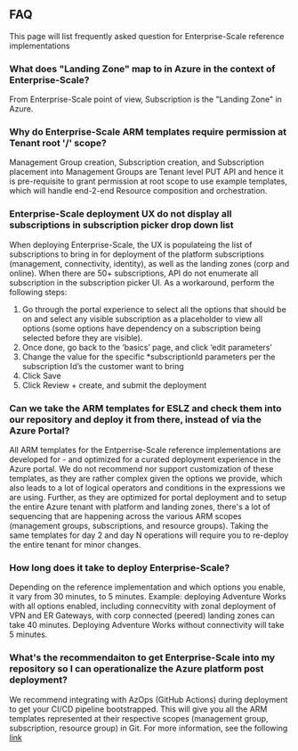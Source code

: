 ## FAQ

This page will list frequently asked question for Enterprise-Scale reference implementations
### What does "Landing Zone" map to in Azure in the context of Enterprise-Scale?

From Enterprise-Scale point of view, Subscription is the "Landing Zone" in Azure.
### Why do Enterprise-Scale ARM templates require permission at Tenant root '/' scope?

Management Group creation, Subscription creation, and Subscription placement into Management Groups are Tenant level PUT API and hence it is pre-requisite to grant permission at root scope to use example templates, which will handle end-2-end Resource composition and orchestration.

### Enterprise-Scale deployment UX do not display all subscriptions in subscription picker drop down list

When deploying Enterprise-Scale, the UX is populateing the list of subscriptions to bring in for deployment of the platform subscriptions (management, connectivity, identity), as well as the landing zones (corp and online). When there are 50+ subscriptions, API do not enumerate all subscription in the subscription picker UI. As a workaround, perform the following steps:

1) Go through the portal experience to select all the options that should be on and select any visible subscription as a placeholder to view all options (some options have dependency on a subscription being selected before they are visible). 
2) Once done, go back to the ‘basics’ page, and click ‘edit parameters’
3) Change the value for the specific *subscriptionId parameters per the subscription Id’s the customer want to bring
4) Click Save
5) Click Review + create, and submit the deployment

### Can we take the ARM templates for ESLZ and check them into our repository and deploy it from there, instead of via the Azure Portal?

All ARM templates for the Entperrise-Scale reference implementations are developed for - and optimized for a curated deployment experience in the Azure portal.
We do not recommend nor support customization of these templates, as they are rather complex given the options we provide, which also leads to a lot of logical operators and conditions in the expressions we are using. Further, as they are optimized for portal deployment and to setup the entire Azure tenant with platform and landing zones, there's a lot of sequencing that are happening across the various ARM scopes (management groups, subscriptions, and resource groups). Taking the same templates for day 2 and day N operations will require you to re-deploy the entire tenant for minor changes.

### How long does it take to deploy Enterprise-Scale?

Depending on the reference implementation and which options you enable, it vary from 30 minutes, to 5 minutes.
Example: deploying Adventure Works with all options enabled, including connecvitity with zonal deployment of VPN and ER Gateways, with corp connected (peered) landing zones can take 40 minutes.
Deploying Adventure Works without connectivity will take 5 minutes.

### What's the recommendaiton to get Enterprise-Scale into my repository so I can operationalize the Azure platform post deployment?

We recommend integrating with AzOps (GitHub Actions) during deployment to get your CI/CD pipeline bootstrapped. This will give you all the ARM templates represented at their respective scopes (management group, subscription, resource group) in Git.
For more information, see the following [link](https://github.com/Azure/Enterprise-Scale/wiki/Deploying-Enterprise-Scale#platform-devops-and-automation)